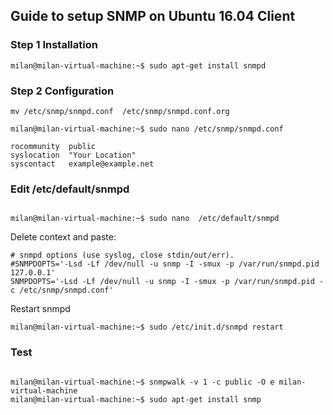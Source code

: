 ## Guide to setup SNMP on Ubuntu 16.04 Client

### Step 1 Installation

```
milan@milan-virtual-machine:~$ sudo apt-get install snmpd
```

### Step 2 Configuration

```
mv /etc/snmp/snmpd.conf  /etc/snmp/snmpd.conf.org

milan@milan-virtual-machine:~$ sudo nano /etc/snmp/snmpd.conf

rocommunity  public
syslocation  "Your Location"
syscontact   example@example.net

```

### Edit /etc/default/snmpd

```

milan@milan-virtual-machine:~$ sudo nano  /etc/default/snmpd

```

Delete context and paste:

```
# snmpd options (use syslog, close stdin/out/err).
#SNMPDOPTS='-Lsd -Lf /dev/null -u snmp -I -smux -p /var/run/snmpd.pid 127.0.0.1'
SNMPDOPTS='-Lsd -Lf /dev/null -u snmp -I -smux -p /var/run/snmpd.pid -c /etc/snmp/snmpd.conf'
```

Restart snmpd

```
milan@milan-virtual-machine:~$ sudo /etc/init.d/snmpd restart
```

### Test

```

milan@milan-virtual-machine:~$ snmpwalk -v 1 -c public -O e milan-virtual-machine
milan@milan-virtual-machine:~$ sudo apt-get install snmp

```

